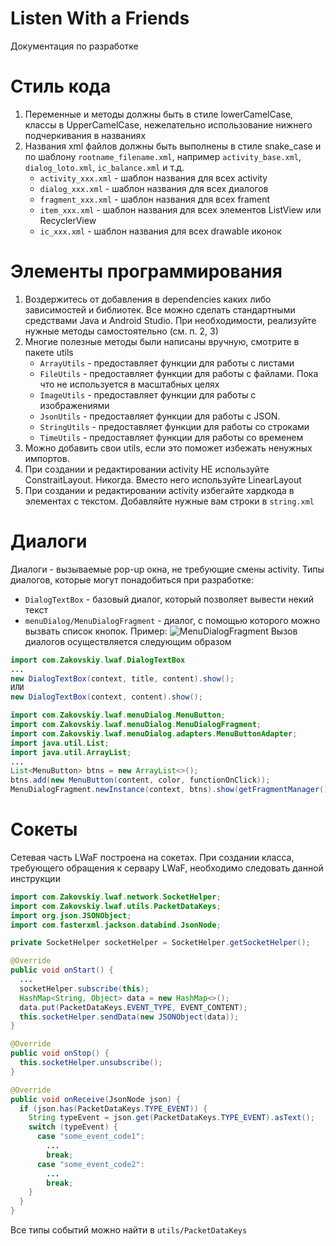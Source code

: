 # Listen With a Friends
Документация по разработке
# Стиль кода
1. Переменные и методы должны быть в стиле lowerCamelCase, классы в UpperCamelCase, нежелательно использование нижнего подчеркивания в названиях
2. Названия xml файлов должны быть выполнены в стиле snake_case и по шаблону `rootname_filename.xml`, например `activity_base.xml`, `dialog_loto.xml`, `ic_balance.xml` и т.д.
   - `activity_xxx.xml` - шаблон названия для всех activity
   - `dialog_xxx.xml` - шаблон названия для всех диалогов
   - `fragment_xxx.xml` - шаблон названия для всех frament
   - `item_xxx.xml` - шаблон названия для всех элементов ListView или RecyclerView
   - `ic_xxx.xml` - шаблон названия для всех drawable иконок
# Элементы программирования
1. Воздержитесь от добавления в dependencies каких либо зависимостей и библиотек. Все можно сделать стандартными средствами Java и Android Studio. При необходимости, реализуйте нужные методы самостоятельно (см. п. 2, 3)
2. Многие полезные методы были написаны вручную, смотрите в пакете utils
   - `ArrayUtils` - предоставляет функции для работы с листами
   - `FileUtils` - предоставляет функции для работы с файлами. Пока что не используется в масштабных целях
   - `ImageUtils` - предоставляет функции для работы с изображениями
   - `JsonUtils` - предоставляет функции для работы с JSON.
   - `StringUtils` - предоставляет функции для работы со строками
   - `TimeUtils` - предоставляет функции для работы со временем
3. Можно добавить свои utils, если это поможет избежать ненужных импортов. 
4. При создании и редактировании activity НЕ используйте ConstraitLayout. Никогда. Вместо него используйте LinearLayout
5. При создании и редактировании activity избегайте хардкода в элементах с текстом. Добавляйте нужные вам строки в `string.xml`
# Диалоги
Диалоги - вызываемые pop-up окна, не требующие смены activity.
Типы диалогов, которые могут понадобиться при разработке:
- `DialogTextBox` - базовый диалог, который позволяет вывести некий текст
- `menuDialog/MenuDialogFragment` - диалог, с помощью которого можно вызвать список кнопок. Пример:
![MenuDialogFragment](https://github.com/LWAFapp/android/assets/74586660/abea777a-0a88-43b3-ad73-7809e11a64d7)
Вызов диалогов осуществляется следующим образом
```java
import com.Zakovskiy.lwaf.DialogTextBox
...
new DialogTextBox(context, title, content).show();
ИЛИ
new DialogTextBox(context, content).show();
```
```java
import com.Zakovskiy.lwaf.menuDialog.MenuButton;
import com.Zakovskiy.lwaf.menuDialog.MenuDialogFragment;
import com.Zakovskiy.lwaf.menuDialog.adapters.MenuButtonAdapter;
import java.util.List;
import java.util.ArrayList;
...
List<MenuButton> btns = new ArrayList<>();
btns.add(new MenuButton(content, color, functionOnClick));
MenuDialogFragment.newInstance(context, btns).show(getFragmentManager(), "MenuButtons");
```
# Сокеты
Сетевая часть LWaF построена на сокетах. При создании класса, требующего обращения к сервару LWaF, необходимо следовать данной инструкции
```java
import com.Zakovskiy.lwaf.network.SocketHelper;
import com.Zakovskiy.lwaf.utils.PacketDataKeys;
import org.json.JSONObject;
import com.fasterxml.jackson.databind.JsonNode;

private SocketHelper socketHelper = SocketHelper.getSocketHelper();

@Override
public void onStart() {
  ...
  socketHelper.subscribe(this);
  HashMap<String, Object> data = new HashMap<>();
  data.put(PacketDataKeys.EVENT_TYPE, EVENT_CONTENT);
  this.socketHelper.sendData(new JSONObject(data));
}

@Override
public void onStop() {
  this.socketHelper.unsubscribe();
}

@Override
public void onReceive(JsonNode json) {
  if (json.has(PacketDataKeys.TYPE_EVENT)) {
    String typeEvent = json.get(PacketDataKeys.TYPE_EVENT).asText();
    switch (typeEvent) {
      case "some_event_code1":
        ...
        break;
      case "some_event_code2":
        ...
        break;
    }
  }
}
```
Все типы событий можно найти в `utils/PacketDataKeys`
